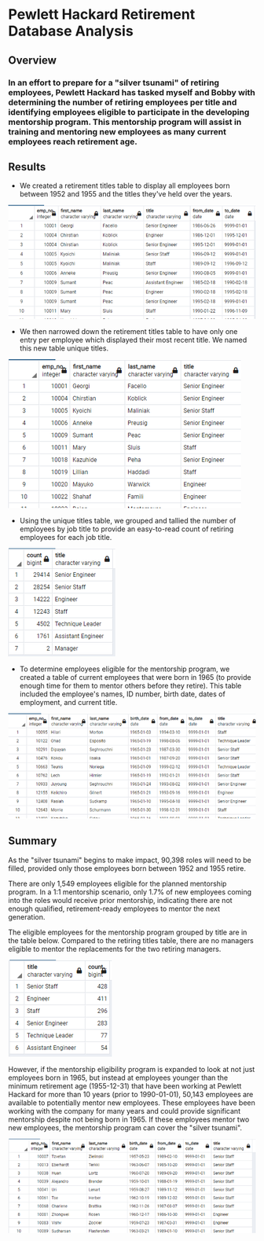 # Pewlett Hackard Retirement Database Analysis

## Overview
### In an effort to prepare for a "silver tsunami" of retiring employees, Pewlett Hackard has tasked myself and Bobby with determining the number of retiring employees per title and identifying employees eligible to participate in the developing mentorship program. This mentorship program will assist in training and mentoring new employees as many current employees reach retirement age.

## Results

- We created a retirement titles table to display all employees born between 1952 and 1955 and the titles they've held over the years.

![retirement_titles](Images/retirement_titles.PNG)

- We then narrowed down the retirement titles table to have only one entry per employee which displayed their most recent title. We named this new table unique titles.

![unique titles](Images/unique_titles.PNG)

- Using the unique titles table, we grouped and tallied the number of employees by job title to provide an easy-to-read count of retiring employees for each job title.

![retiring titles](Images/retiring_titles.PNG)

- To determine employees eligible for the mentorship program, we created a table of current employees that were born in 1965 (to provide enough time for them to mentor others before they retire). This table included the employee's names, ID number, birth date, dates of employment, and current title.

![mentorship eligibility](Images/mentorship_eligibility.PNG)

## Summary
As the "silver tsunami" begins to make impact, 90,398 roles will need to be filled, provided only those employees born between 1952 and 1955 retire.

There are only 1,549 employees eligible for the planned mentorship program. In a 1:1 mentorship scenario, only 1.7% of new employees coming into the roles would receive prior mentorship, indicating there are not enough qualified, retirement-ready employees to mentor the next generation.

The eligible employees for the mentorship program grouped by title are in the table below. Compared to the retiring titles table, there are no managers eligible to mentor the replacements for the two retiring managers.

![mentorship counts](Images/mentorship_counts.PNG)

However, if the mentorship eligibility program is expanded to look at not just employees born in 1965, but instead at  employees younger than the minimum retirement age (1955-12-31) that have been working at Pewlett Hackard for more than 10 years (prior to 1990-01-01), 50,143 employees are available to potentially mentor new employees. These employees have been working with the company for many years and could provide significant mentorship despite not being born in 1965. If these employees mentor two new employees, the mentorship program can cover the "silver tsunami".

![expanded mentorship](Images/expanded_mentorship.PNG)
